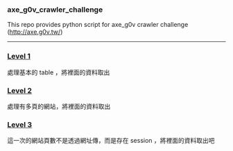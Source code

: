 ### axe_g0v_crawler_challenge
This repo provides python script for axe_g0v crawler challenge (http://axe.g0v.tw/)

--- 

### [Level 1](http://axe.g0v.tw/level/1)
處理基本的 table ，將裡面的資料取出

### [Level 2](http://axe.g0v.tw/level/2)
處理有多頁的網站，將裡面的資料取出

### [Level 3](http://axe.g0v.tw/level/3)
這一次的網站頁數不是透過網址傳，而是存在 session ，將裡面的資料取出吧